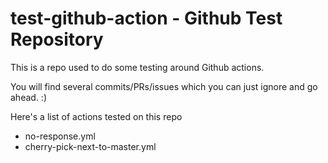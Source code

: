 # test-github-action - Github Test Repository

This is a repo used to do some testing around Github actions.

You will find several commits/PRs/issues which you can just ignore and go ahead. :)

Here's a list of actions tested on this repo

- no-response.yml
- cherry-pick-next-to-master.yml
